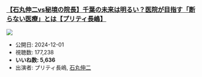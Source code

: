 ### [【石丸伸二vs秘境の院長】千葉の未来は明るい？医院が目指す「断らない医療」とは【プリティ長嶋】](https://www.youtube.com/watch?v=sSC7dELMZXY)
[![](https://img.youtube.com/vi/sSC7dELMZXY/sddefault.jpg)](https://www.youtube.com/watch?v=sSC7dELMZXY)
-   公開日: 2024-12-01
-   視聴数: 177,238
-   **いいね数: 5,636**
-   出演者: プリティ長嶋, [石丸伸二](/rehacq_fan/people/石丸伸二 "wikilink")
